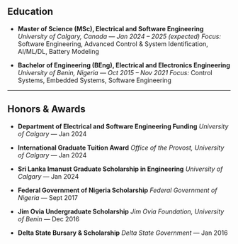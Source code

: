 ## Education

* **Master of Science (MSc), Electrical and Software Engineering**
  *University of Calgary, Canada* — *Jan 2024 – 2025 (expected)*
  *Focus:* Software Engineering, Advanced Control & System Identification, AI/ML/DL, Battery Modeling

* **Bachelor of Engineering (BEng), Electrical and Electronics Engineering**
  *University of Benin, Nigeria* — *Oct 2015 – Nov 2021*
  *Focus:* Control Systems, Embedded Systems, Software Engineering

---

## Honors & Awards

* **Department of Electrical and Software Engineering Funding**
  *University of Calgary* — Jan 2024

* **International Graduate Tuition Award**
  *Office of the Provost, University of Calgary* — Jan 2024

* **Sri Lanka Imanust Graduate Scholarship in Engineering**
  *University of Calgary* — Jan 2024

* **Federal Government of Nigeria Scholarship**
  *Federal Government of Nigeria* — Sept 2017

* **Jim Ovia Undergraduate Scholarship**
  *Jim Ovia Foundation, University of Benin* — Dec 2016

* **Delta State Bursary & Scholarship**
  *Delta State Government* — Jan 2016